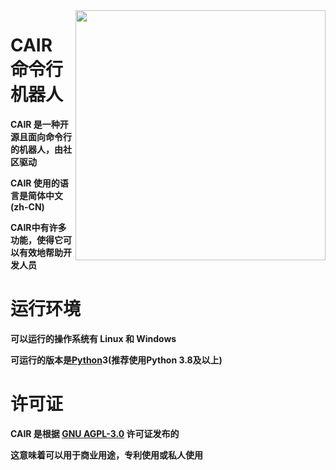 <img src="https://crdtgzs.coding.net/p/file/d/cair/git/raw/master/logo.png" width="400" align="right">

# CAIR 命令行机器人

__CAIR 是一种开源且面向命令行的机器人，由社区驱动__   

__CAIR 使用的语言是简体中文(zh-CN)__  

__CAIR中有许多功能，使得它可以有效地帮助开发人员__  

# 运行环境

__可以运行的操作系统有 Linux 和 Windows__ 

__可运行的版本是[Python](https://www.python.org/download)3(推荐使用Python 3.8及以上)__  

# 许可证   

__CAIR 是根据 [GNU AGPL-3.0](https://www.gnu.org/licenses/agpl-3.0) 许可证发布的__  

__这意味着可以用于商业用途，专利使用或私人使用__  
